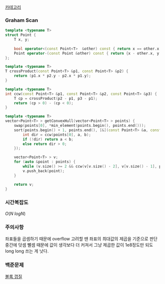 [카테고리](/README.md)
### Graham Scan
```cpp
template <typename T>
struct Point {
    T x, y;
    
    bool operator<(const Point<T>  &other) const { return x == other.x ? y < other.y : x < other.x; }
    Point operator-(const Point &other) const { return {x - other.x, y - other.y}; }
};

template <typename T>
T crossProduct(const Point<T> &p1, const Point<T> &p2) {
    return (p1.x * p2.y - p2.x * p1.y);
}

template <typename T>
int ccw(const Point<T> &p1, const Point<T> &p2, const Point<T> &p3) {
    T cp = crossProduct(p2 - p1, p3 - p1);
    return (cp > 0) - (cp < 0);
}

template <typename T>
vector<Point<T> > getConvexHull(vector<Point<T> > points) {
    swap(points[0], *min_element(points.begin(), points.end()));
    sort(points.begin() + 1, points.end(), [&](const Point<T> &a, const Point<T> &b) {
        int dir = ccw(points[0], a, b);
        if (!dir) return a < b;
        else return dir > 0;
    });

    vector<Point<T> > v;
    for (auto &point : points) {
        while (v.size() >= 2 && ccw(v[v.size() - 2], v[v.size() - 1], point) <= 0) v.pop_back();
        v.push_back(point);
    }

    return v;
}
```
### 시간복잡도 
$O(N~logN)$   

### 주의사항
좌표들을 곱셈하기 때문에 overflow 고려할 땐 좌표의 최대값의 제곱을 기준으로 판단   
중간에 덧셈 뺄셈 때문에 값이 생각보다 더 커져서 그냥 제곱한 값이 1e8정도만 되도 long long 쓰는 게 낫다.

### 백준문제
[볼록 껍질](https://www.acmicpc.net/problem/1708)